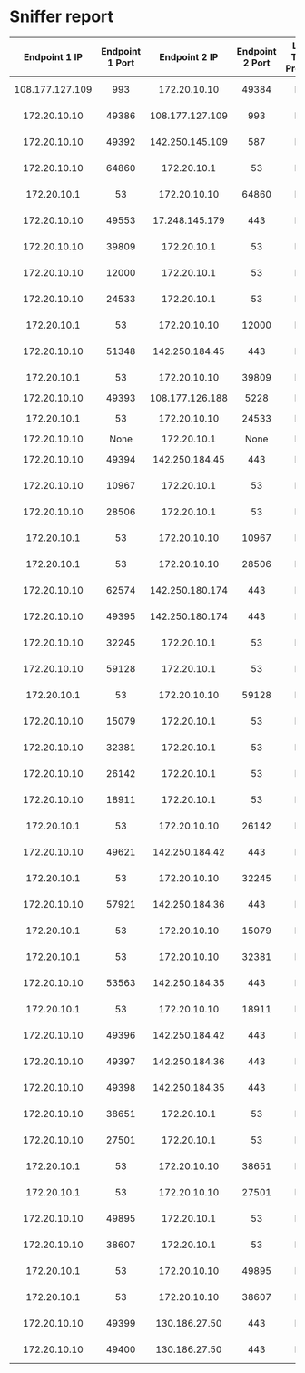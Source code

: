 
# Sniffer report

| Endpoint 1 IP | Endpoint 1 Port | Endpoint 2 IP | Endpoint 2 Port | Level Three Protocol | Transported Protocol | Bytes Transmitted | First Timestamp | Last Timestamp |
|:----:|:----:|:----:|:----:|:----:|:----:|:----:|:----:|:----:|
| 108.177.127.109 | 993 | 172.20.10.10 | 49384 | IPv4 | TCP (IMAP4S) | 779948 | 1664818775838 | 1664818790903 |
| 172.20.10.10 | 49386 | 108.177.127.109 | 993 | IPv4 | TCP (IMAP4S) | 7811 | 1664818775846 | 1664818780858 |
| 172.20.10.10 | 49392 | 142.250.145.109 | 587 | IPv4 | TCP (SMTP Subm) | 5166 | 1664818785865 | 1664818785869 |
| 172.20.10.10 | 64860 | 172.20.10.1 | 53 | IPv4 | UDP (DNS Query) | 84 | 1664818785865 | 1664818785865 |
| 172.20.10.1 | 53 | 172.20.10.10 | 64860 | IPv4 | UDP (DNS Response) | 212 | 1664818785866 | 1664818785866 |
| 172.20.10.10 | 49553 | 17.248.145.179 | 443 | IPv4 | TCP (HTTPS) | 14338 | 1664818785866 | 1664818785897 |
| 172.20.10.10 | 39809 | 172.20.10.1 | 53 | IPv4 | UDP (DNS Query) | 76 | 1664818785866 | 1664818785866 |
| 172.20.10.10 | 12000 | 172.20.10.1 | 53 | IPv4 | UDP (DNS Query) | 79 | 1664818785866 | 1664818785866 |
| 172.20.10.10 | 24533 | 172.20.10.1 | 53 | IPv4 | UDP (DNS Query) | 79 | 1664818785867 | 1664818785867 |
| 172.20.10.1 | 53 | 172.20.10.10 | 12000 | IPv4 | UDP (DNS Response) | 95 | 1664818785867 | 1664818785867 |
| 172.20.10.10 | 51348 | 142.250.184.45 | 443 | IPv4 | UDP (HTTPS) | 16657 | 1664818785867 | 1664818785867 |
| 172.20.10.1 | 53 | 172.20.10.10 | 39809 | IPv4 | UDP (DNS Response) | 121 | 1664818785867 | 1664818785867 |
| 172.20.10.10 | 49393 | 108.177.126.188 | 5228 | IPv4 | TCP | 9786 | 1664818785867 | 1664818785867 |
| 172.20.10.1 | 53 | 172.20.10.10 | 24533 | IPv4 | UDP (DNS Response) | 129 | 1664818785867 | 1664818785867 |
| 172.20.10.10 | None | 172.20.10.1 | None | IPv4 | ICMP | 140 | 1664818785867 | 1664818785869 |
| 172.20.10.10 | 49394 | 142.250.184.45 | 443 | IPv4 | TCP (HTTPS) | 6842 | 1664818785867 | 1664818785868 |
| 172.20.10.10 | 10967 | 172.20.10.1 | 53 | IPv4 | UDP (DNS Query) | 79 | 1664818785867 | 1664818785867 |
| 172.20.10.10 | 28506 | 172.20.10.1 | 53 | IPv4 | UDP (DNS Query) | 79 | 1664818785867 | 1664818785867 |
| 172.20.10.1 | 53 | 172.20.10.10 | 10967 | IPv4 | UDP (DNS Response) | 119 | 1664818785867 | 1664818785867 |
| 172.20.10.1 | 53 | 172.20.10.10 | 28506 | IPv4 | UDP (DNS Response) | 153 | 1664818785867 | 1664818785867 |
| 172.20.10.10 | 62574 | 142.250.180.174 | 443 | IPv4 | UDP (HTTPS) | 17945 | 1664818785867 | 1664818785873 |
| 172.20.10.10 | 49395 | 142.250.180.174 | 443 | IPv4 | TCP (HTTPS) | 9413 | 1664818785867 | 1664818785869 |
| 172.20.10.10 | 32245 | 172.20.10.1 | 53 | IPv4 | UDP (DNS Query) | 74 | 1664818785868 | 1664818785868 |
| 172.20.10.10 | 59128 | 172.20.10.1 | 53 | IPv4 | UDP (DNS Query) | 74 | 1664818785868 | 1664818785868 |
| 172.20.10.1 | 53 | 172.20.10.10 | 59128 | IPv4 | UDP (DNS Response) | 99 | 1664818785868 | 1664818785868 |
| 172.20.10.10 | 15079 | 172.20.10.1 | 53 | IPv4 | UDP (DNS Query) | 81 | 1664818785868 | 1664818785868 |
| 172.20.10.10 | 32381 | 172.20.10.1 | 53 | IPv4 | UDP (DNS Query) | 81 | 1664818785868 | 1664818785868 |
| 172.20.10.10 | 26142 | 172.20.10.1 | 53 | IPv4 | UDP (DNS Query) | 78 | 1664818785868 | 1664818785868 |
| 172.20.10.10 | 18911 | 172.20.10.1 | 53 | IPv4 | UDP (DNS Query) | 78 | 1664818785868 | 1664818785868 |
| 172.20.10.1 | 53 | 172.20.10.10 | 26142 | IPv4 | UDP (DNS Response) | 206 | 1664818785868 | 1664818785868 |
| 172.20.10.10 | 49621 | 142.250.184.42 | 443 | IPv4 | UDP (HTTPS) | 11857 | 1664818785868 | 1664818785872 |
| 172.20.10.1 | 53 | 172.20.10.10 | 32245 | IPv4 | UDP (DNS Response) | 90 | 1664818785868 | 1664818785868 |
| 172.20.10.10 | 57921 | 142.250.184.36 | 443 | IPv4 | UDP (HTTPS) | 59783 | 1664818785868 | 1664818785872 |
| 172.20.10.1 | 53 | 172.20.10.10 | 15079 | IPv4 | UDP (DNS Response) | 97 | 1664818785868 | 1664818785868 |
| 172.20.10.1 | 53 | 172.20.10.10 | 32381 | IPv4 | UDP (DNS Response) | 138 | 1664818785868 | 1664818785868 |
| 172.20.10.10 | 53563 | 142.250.184.35 | 443 | IPv4 | UDP (HTTPS) | 14575 | 1664818785868 | 1664818785871 |
| 172.20.10.1 | 53 | 172.20.10.10 | 18911 | IPv4 | UDP (DNS Response) | 135 | 1664818785869 | 1664818785869 |
| 172.20.10.10 | 49396 | 142.250.184.42 | 443 | IPv4 | TCP (HTTPS) | 7200 | 1664818785869 | 1664818785870 |
| 172.20.10.10 | 49397 | 142.250.184.36 | 443 | IPv4 | TCP (HTTPS) | 5869 | 1664818785869 | 1664818785871 |
| 172.20.10.10 | 49398 | 142.250.184.35 | 443 | IPv4 | TCP (HTTPS) | 7274 | 1664818785869 | 1664818785871 |
| 172.20.10.10 | 38651 | 172.20.10.1 | 53 | IPv4 | UDP (DNS Query) | 79 | 1664818785870 | 1664818785870 |
| 172.20.10.10 | 27501 | 172.20.10.1 | 53 | IPv4 | UDP (DNS Query) | 79 | 1664818785870 | 1664818785870 |
| 172.20.10.1 | 53 | 172.20.10.10 | 38651 | IPv4 | UDP (DNS Response) | 119 | 1664818785872 | 1664818785872 |
| 172.20.10.1 | 53 | 172.20.10.10 | 27501 | IPv4 | UDP (DNS Response) | 153 | 1664818785872 | 1664818785872 |
| 172.20.10.10 | 49895 | 172.20.10.1 | 53 | IPv4 | UDP (DNS Query) | 82 | 1664818785872 | 1664818785872 |
| 172.20.10.10 | 38607 | 172.20.10.1 | 53 | IPv4 | UDP (DNS Query) | 82 | 1664818785872 | 1664818785872 |
| 172.20.10.1 | 53 | 172.20.10.10 | 49895 | IPv4 | UDP (DNS Response) | 127 | 1664818785872 | 1664818785872 |
| 172.20.10.1 | 53 | 172.20.10.10 | 38607 | IPv4 | UDP (DNS Response) | 172 | 1664818785872 | 1664818785872 |
| 172.20.10.10 | 49399 | 130.186.27.50 | 443 | IPv4 | TCP (HTTPS) | 13863 | 1664818785872 | 1664818785897 |
| 172.20.10.10 | 49400 | 130.186.27.50 | 443 | IPv4 | TCP (HTTPS) | 2948 | 1664818785898 | 1664818785898 |
